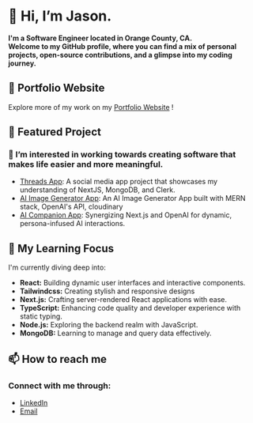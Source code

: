 # 👋 Hi, I’m Jason.
**I'm a Software Engineer located in Orange County, CA.**  
**Welcome to my GitHub profile, where you can find a mix of personal projects, open-source contributions, and a glimpse into my coding journey.**

## 🔗 Portfolio Website

Explore more of my work on my <a href="https://jasonngo-portfolio.vercel.app/" >Portfolio Website</a> !


## 🌟 Featured Project
### 👀 I’m interested in working towards creating software that makes life easier and more meaningful.

* [Threads App](https://github.com/jasonsonthanhngo/threads_app): A social media app project that showcases my understanding of NextJS, MongoDB, and Clerk.
* [AI Image Generator App](https://github.com/jasonsonthanhngo/AI_Image_Generator): An AI Image Generator App built with MERN stack, OpenAI's API, cloudinary
* [AI Companion App](https://github.com/jasonsonthanhngo/ai-companion): Synergizing Next.js and OpenAI for dynamic, persona-infused AI interactions.


## 🌱 My Learning Focus

I'm currently diving deep into:

- **React:** Building dynamic user interfaces and interactive components.
- **Tailwindcss:** Creating stylish and responsive designs
- **Next.js:** Crafting server-rendered React applications with ease.
- **TypeScript:** Enhancing code quality and developer experience with static typing.
- **Node.js:** Exploring the backend realm with JavaScript.
- **MongoDB:** Learning to manage and query data effectively.

## 📫 How to reach me 
### Connect with me through:
* <a href="https://www.linkedin.com/in/jasonsonthanhngo/" target="_blank">LinkedIn</a>  
* <a href="mailto:jasonsonthanhngo@gmail.com" target="_blank">Email</a>


<!---
jasonsonthanhngo/jasonsonthanhngo is a ✨ special ✨ repository because its `README.md` (this file) appears on your GitHub profile.
You can click the Preview link to take a look at your changes.
--->
